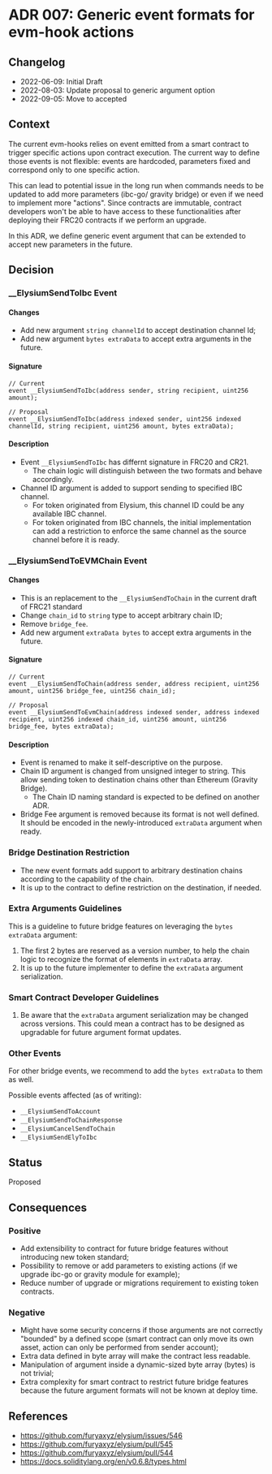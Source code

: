 # ADR 007: Generic event formats for evm-hook actions

## Changelog

* 2022-06-09: Initial Draft
* 2022-08-03: Update proposal to generic argument option
* 2022-09-05: Move to accepted


## Context

The current evm-hooks relies on event emitted from a smart contract to trigger specific actions upon contract execution.
The current way to define those events is not flexible: events are hardcoded, parameters fixed and correspond only to one specific action.

This can lead to potential issue in the long run when commands needs to be updated to add more parameters (ibc-go/ gravity bridge) or even if we need to implement more "actions". Since contracts are immutable, contract developers won't be able to have access to these functionalities after deploying their FRC20 contracts if we perform an upgrade.

In this ADR, we define generic event argument that can be extended to accept new parameters in the future. 

## Decision

### __ElysiumSendToIbc Event

#### Changes

- Add new argument `string channelId` to accept destination channel Id;
- Add new argument `bytes extraData` to accept extra arguments in the future.

#### Signature

```solidity
// Current
event __ElysiumSendToIbc(address sender, string recipient, uint256 amount);

// Proposal
event __ElysiumSendToIbc(address indexed sender, uint256 indexed channelId, string recipient, uint256 amount, bytes extraData);
```

#### Description

- Event `__ElysiumSendToIbc` has differnt signature in FRC20 and CR21.
  - The chain logic will distinguish between the two formats and behave accordingly.
- Channel ID argument is added to support sending to specified IBC channel.
  - For token originated from Elysium, this channel ID could be any available IBC channel.
  - For token originated from IBC channels, the initial implementation can add a restriction to enforce the same channel as the source channel before it is ready.

### __ElysiumSendToEVMChain Event

#### Changes

- This is an replacement to the `__ElysiumSendToChain` in the current draft of FRC21 standard
- Change `chain_id` to `string` type to accept arbitrary chain ID;
- Remove `bridge_fee`.
- Add new argument `extraData bytes` to accept extra arguments in the future.

#### Signature

```solidity
// Current
event __ElysiumSendToChain(address sender, address recipient, uint256 amount, uint256 bridge_fee, uint256 chain_id);

// Proposal
event __ElysiumSendToEvmChain(address indexed sender, address indexed recipient, uint256 indexed chain_id, uint256 amount, uint256 bridge_fee, bytes extraData);
```

#### Description

- Event is renamed to make it self-descriptive on the purpose.
- Chain ID argument is changed from unsigned integer to string. This allow sending token to destination chains other than Ethereum (Gravity Bridge).
  - The Chain ID naming standard is expected to be defined on another ADR.
- Bridge Fee argument is removed because its format is not well defined. It should be encoded in the newly-introduced `extraData` argument when ready.

### Bridge Destination Restriction

- The new event formats add support to arbitrary destination chains according to the capability of the chain.
- It is up to the contract to define restriction on the destination, if needed.

### Extra Arguments Guidelines

This is a guideline to future bridge features on leveraging the `bytes extraData` argument:

1. The first 2 bytes are reserved as a version number, to help the chain logic to recognize the format of elements in `extraData` array.
2. It is up to the future implementer to define the `extraData` argument serialization.

### Smart Contract Developer Guidelines

1. Be aware that the `extraData` argument serialization may be changed across versions. This could mean a contract has to be designed as upgradable for future argument format updates.

### Other Events

For other bridge events, we recommend to add the `bytes extraData` to them as well.

Possible events affected (as of writing):
- `__ElysiumSendToAccount`
- `__ElysiumSendToChainResponse`
- `__ElysiumCancelSendToChain`
- `__ElysiumSendElyToIbc`
 
## Status

Proposed

## Consequences

### Positive

- Add extensibility to contract for future bridge features without introducing new token standard;
- Possibility to remove or add parameters to existing actions (if we upgrade ibc-go or gravity module for example);
- Reduce number of upgrade or migrations requirement to existing token contracts.

### Negative

- Might have some security concerns if those arguments are not correctly "bounded" by a defined scope (smart contract can only move its own asset, action can only be performed from sender account);
- Extra data defined in byte array will make the contract less readable.
- Manipulation of argument inside a dynamic-sized byte array (bytes) is not trivial;
- Extra complexity for smart contract to restrict future bridge features because the future argument formats will not be known at deploy time.

## References

* https://github.com/furyaxyz/elysium/issues/546
* https://github.com/furyaxyz/elysium/pull/545
* https://github.com/furyaxyz/elysium/pull/544
* https://docs.soliditylang.org/en/v0.6.8/types.html